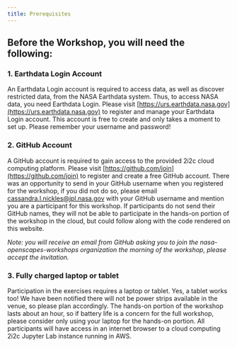 ```yaml
---
title: Prerequisites
---
```


## Before the Workshop, you will need the following:

### 1. Earthdata Login Account

An Earthdata Login account is required to access data, as well as discover restricted data, from the NASA Earthdata system. Thus, to access NASA data, you need Earthdata Login. Please visit [https://urs.earthdata.nasa.gov](https://urs.earthdata.nasa.gov) to register and manage your Earthdata Login account. This account is free to create and only takes a moment to set up. Please remember your username and password!

### 2. GitHub Account

A GitHub account is required to gain access to the provided 2i2c cloud computing platform. Please visit [https://github.com/join](https://github.com/join) to register and create a free GitHub account. There was an opportunity to send in your GitHub username when you registered for the workshop, if you did not do so, please email cassandra.l.nickles@jpl.nasa.gov with your GitHub username and mention you are a participant for this workshop. If participants do not send their GitHub names, they will not be able to participate in the hands-on portion of the workshop in the cloud, but could follow along with the code rendered on this website. 

*Note: you will receive an email from GitHub asking you to join the nasa-openscapes-workshops organization the morning of the workshop, please accept the invitation.*

### 3. Fully charged laptop or tablet

Participation in the exercises requires a laptop or tablet. Yes, a tablet works too! We have been notified there will not be power strips available in the venue, so please plan accordingly. The hands-on portion of the workshop lasts about an hour, so if battery life is a concern for the full workshop, please consider only using your laptop for the hands-on portion. All participants will have access in an internet browser to a cloud computing 2i2c Jupyter Lab instance running in AWS.


